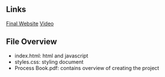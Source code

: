 ## Links
[Final Website]()
[Video]()

## File Overview
- index.html: html and javascript
- styles.css: styling document
- Process Book.pdf: contains overview of creating the project
